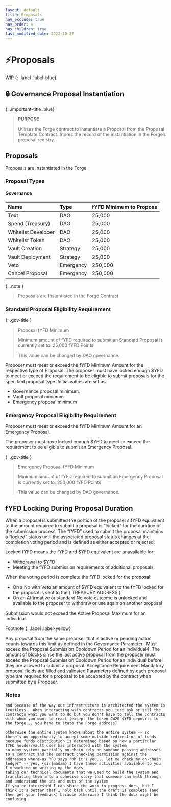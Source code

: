 ```yaml
---
layout: default
title: Proposals
nav_exclude: true
nav_order: 4
has_children: true
last_modified_date: 2022-10-27
---
```


# ⚡Proposals

WIP
{: .label .label-blue}

## 🔒 Governance Proposal Instantiation

{: .important-title .blue}
> **PURPOSE**
>
> Utilizes the Forge contract to instantiate a Proposal from the Proposal Template Contract.  Stores the record of the instantiation in the Forge’s proposal registry.


## Proposals

Proposals are Instantiated in the Forge

### Proposal Types
#### Governance


| Name        | Type | fYFD Minimum to Propose |
|:-------------|:------------------|:---------|
| Text     | DAO   | 25,000 |
| Spend (Treasury)     | DAO   | 25,000 |
| Whitelist Developer     | DAO  | 25,000 |
| Whitelist Token     | DAO  | 25,000 |
| Vault Creation     | Strategy  | 25,000 |
| Vault Deployment    | Strategy  | 25,000 |
| Veto      | Emergency | 250,000 |
| Cancel Proposal     | Emergency | 250,000 |

{: .note }
> Proposals are Instantiated in the Forge Contract


### Standard Proposal Eligibility Requirement

{: .gov-title }
> Proposal fYFD Minimum 
>
> Minimum amount of fYFD required to submit an Standard Proposal is currently set to:
> 25,000 fYFD Points
>
> This value can be changed by DAO governance.

Proposer must meet or exceed the fYFD Minimum Amount for the respective type of Proposal.
The proposer must have locked enough $YFD to meet or exceed the requirement to be eligible to submit proposals for the specified proposal type.
Initial values are set as:
* Governance proposal minimum.
* Vault proposal minimum
* Emergency proposal minimum

### Emergency Proposal Eligibility Requirement
<div class="code-example" markdown="1">
Proposer must meet or exceed the fYFD Minimum Amount for an Emergency Proposal.

The proposer must have locked enough $YFD to meet or exceed the requirement to be eligible to submit an Emergency Proposal.

{: .gov-title }
> Emergency Proposal fYFD Minimum 
>
> Minimum amount of fYFD required to submit an Emergency Proposal is currently set to:
> 250,000 fYFD Points
>
> This value can be changed by DAO governance.
</div>



## fYFD Locking During Proposal Duration 
When a proposal is submitted the portion of the proposer’s fYFD equivalent to the amount required to submit a proposal is “locked” for the duration of the submission process. The “fYFD” used to submit the proposal maintains a “locked” status until the associated proposal status changes at the completion voting period and is defined as either accepted or rejected.  

Locked fYFD means the fYFD and $YFD equivalent are unavailable for:
* Withdrawal to $YFD
* Meeting the fYFD submission requirements of additional proposals.

When the voting period is complete the fYFD locked for the proposal:
* On a No with Veto an amount of $YFD equivalent to the fYFD locked for the proposal  is sent to the { TREASURY ADDRESS }
* On an Affirmative or standard No vote outcome is unlocked and available to the proposer to withdraw or use again on another proposal

Submission would not exceed the Active Proposal Maximum for an individual.

Footnote
{: .label .label-yellow}

Any proposal from the same proposer that is active or pending action counts towards this limit as defined in the Governance Parameter..
Must exceed the Proposal Submission Cooldown Period for an individual4.
The amount of blocks since the last active proposal from the proposer must exceed the Proposal Submission Cooldown Period for an Individual before they are allowed to submit a proposal.
Acceptance Requirement
Mandatory proposal fields are filled and validated
Parameters defined by each proposal type are required for a proposal to be accepted by the contract when submitted by a Proposer.

### Notes

    and because of the way our infrastructure is architected the system is trustless.  When interacting with contracts you just ask or tell the contracts what you want to do but you don't have to tell the contracts with whom you want to react (except the token CW20 $YFD deposits to the forge... you have to state the Forge address) 

    otherwise the entire system knows about the entire system -- so there's no opportunity to accept some outside redirection of funds because funds distribution is determined based on how a particular fYFD holder/vault user has interacted with the system
    so many systems partially on-chain rely on someone passing addresses to a contract and the contract checking permission against the addresses where-as YFD says "oh it's you... let me check my on-chain ledger" -- yes, {sir|madam} I have these activities available to you
    I'm working on writing up the docs
    taking our technical documents that we used to build the system and translating them into a cohesive story that someone can walk through and understand the ins and outs of the system
    If you're interested I can share the work in progress docs, but I think it's better that I hold back until the draft is complete (and then get your feedback) because otherwise I think the docs might be confusing